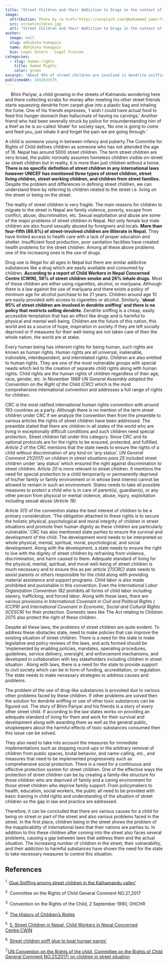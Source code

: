 ```yaml
---
title: "Street Children and their Addiction to Drugs in the context of Human Rights "
image:
  attribution: Photo by <a href="https://unsplash.com/@mohammad_samir?utm_source=unsplash&utm_medium=referral&utm_content=creditCopyText">mohammad samir</a> on <a href="https://unsplash.com/photos/vaXqT9L7LwY?utm_source=unsplash&utm_medium=referral&utm_content=creditCopyText">Unsplash</a>
  src: streetchildren.jpg
  alt: "Street Children and their Addiction to Drugs in the context of Human Rights"
author:
  image: null
  slug: abhiksha-humagain
  name: Abhiksha Humagain
  bio: Legal Intern · Legal Trainee 
categories:
  - slug: human-rights
    title: Human Rights
    color: green
excerpt: "About 95% of street children are involved in dendrite sniffing’ and there is no policy that restricts selling dendrite.Although there is no mention of the term street children under CRC if we analyze the convention then from the preamble to various articles the rights of street children have been addressed."
publishedAt: 1692633575
---
```


&emsp; Bhim Pariyar, a child growing in the streets of Katmandu wondering here and there collecting scrabs for money after meeting his other street friends starts squeezing dendrite from carpet glue into a plastic bag and inhaling the fume. One of his friends expresses, ‘I wish I could have actual food to feed this hunger stomach than hallucinate of having no carvings.’ Another friend who had been severally struck by police for misunderstanding him of a thief as he is so-called ‘khate’ for society says, ‘No one is going to come and feed you, just inhale it and forget the pain we are going through.’

A child is someone young in between infancy and puberty.The Committe for Rights of Child defines children as someone who has not attended the age of 18. Nepal has around 5000 street children. The term street children are very broad, the public normally assumes homeless children visible on-street as street children but in reality, it is more than just children without a home. **There is no specific definition of street children in any international laws however UNICEF has mentioned three types of street children, street living children, street working children, and children from street families.** Despite the problem and differences in defining street children, we can understand them by referring to children related to the street i.e. living on the street or being on the street.

The reality of street children is very fragile. The main reasons for children to migrate to the street in Nepal are family violence, poverty, escape from conflict, abuse, discrimination, etc. Sexual exploitation and abuse are some of the major problems of street children in Nepal. Not only female but male children are also found sexually abused by foreigners and locals. **More than four-fifth (86.6%) of street-involved children are illiterate in Nepal.** They have limited access to health care with a lack of proper education and shelter. Insufficient food production, poor sanitation facilities have created health problems for the street children. Among all these above problems one of the increasing ones is the use of drugs.

Drug use is illegal for all ages in Nepal but there are similar addictive substances like a drug which are easily available and consumed by children. **According to a report of Child Workers in Nepal Concerned Centre (CWIN), 56% of street children smoke and 26% inhale drugs.** Most of these children are either using cigarettes, alcohol, or marijuana. Although there is a law against the use of marijuana and there exists a policy of minimum age for alcohol purchase to be 21 years. Children around age 10 are easily provided with access to cigarettes or alcohol. Similarly, **‘about 95% of street children are involved in dendrite sniffing’ and there is no policy that restricts selling dendrite.** Dendrite sniffing is a cheap, easily accessible temptation that has an effect like drugs and is harmful to physical and mental well-being. Children are the future of this nation, this world and as a source of hope, inspiration in society if they are left socially deprived or if measures for their well-being are not taken care of then the whole nation, the world are at stake.

Every human being has inherent rights for being human, such rights are known as human rights. Human rights are all universal, inalienable, indivisible, interdependent, and interrelated rights. Children are also entitled to human rights. They are one of the most vulnerable groups with special needs which led to the creation of separate child rights along with human rights. Child rights are the human rights of children regardless of their age, race, gender, etc. In November _1989 UN General Assembly adopted the Convention on the Right of the Child (CRC)_ which is the most comprehensive international convention and addresses a full range of rights for children.

CRC is the most ratified international human rights convention with around 193 countries as a party. Although there is no mention of the term street children under CRC if we analyze the convention then from the preamble to various articles the rights of street children have been addressed. The preamble stated that there are children in all states of the world who are living in exceptionally difficult conditions and such children need special protection, Street children fall under this category. Since CRC and its optional protocols are for the rights to be ensured, protected, and fulfilled. _Article 2_ of the CRC mentions that the state needs to ensure the rights of a child without discrimination of any kind on ‘any status’. _UN General Comment 21(2017) on children in street situations para 25_ included street children under ‘any status’ which ensured the right against discrimination to street children. _Article 20_ is more relevant to street children. It mentions the need for special protection to a child temporarily or permanently deprived of his/her family or family environment or in whose best interest cannot be allowed to remain in such an environment. States needs to take all possible measures to protect a child who is in care of parent(s), guardian(s), or any other person from physical or mental violence, abuse, injury, exploitation including sexual abuse _(Article 19)_

_Article 3(1)_ of the convention states the best interest of children to be a primary consideration. ‘The obligation attached to these rights is to secure the holistic physical, psychological and moral integrity of children in street situations and promote their human dignity as these children are particularly vulnerable.’ CRC has also mentioned state parties to ensure the survival and development of the child. The development word needs to be interpreted as whole physical, mental, spiritual, moral, psychological, and social development. Along with the development, a state needs to ensure the right to live with the dignity of street children by refraining from violence, discrimination, and harm caused to them. Adequate standard of living for the physical, mental, spiritual, and moral well-being of street children is much necessary and to ensure this as per _article 27(CRC)_ state needs to assist parents or others responsible for the child along with providing material assistance and support programs. Child labor is also made prohibited and punishable in this convention. Even the _International Labor Organization Convention 182_ prohibits all forms of child labor including slavery, trafficking, and forced labor. Along with these laws, there are various provisions in _International Covenant in Civil and Political Rights ( ICCPR)_ and _International Covenant in Economic, Social and Cultural Rights (ICESCR)_ for their protection. Domestic laws like The Act relating to Children 2075 also protect the right of these children.

Despite all these laws, the problems of street children are quite evident. To address these obstacles state, need to make policies that can improve the existing situation of street children. There is a need for the state to make legislative and policy reviews of the laws, and acts formed should be ‘implemented by enabling policies, mandates, operating procedures, guidelines, service delivery, oversight, and enforcement mechanisms, and developed in collaboration with key stakeholders including children in street situation . Along with laws, there is a need for the state to provide support to civil society which can be in form of funding, accreditation, or regulation. The state needs to make necessary strategies to address causes and problems.

The problem of the use of drug-like substances is provoked due to various other problems faced by these children. If other problems are solved then the solution for dendrite sniffing or use of other toxic substances can be figured out. The story of Bhim Pariyar and his friends is a story of every other street child. If according to the law states works on providing an adequate standard of living for them and work for their survival and development along with awarding them as well as the general public, shopkeepers about the harmful effects of toxic substances consumed then this issue can be solved.

They also need to take into account the measures for immediate implementations such as stopping round-ups or the arbitrary removal of children from public spaces, brutal behavior, and name-calling, etc., and measures that need to be implemented progressively such as comprehensive social protection. There is a need for a continuous and effective protection system for street children. One of the effective ways the protection of street children can be by creating a family-like structure for those children who are deprived of family and a caring environment for those street children who deprive family support. From policymakers to health, education, social workers, the public all need to be provided with basic training in child rights and understanding of the situation of street children so the gap in law and practice are addressed.

Therefore, it can be concluded that there are various causes for a child for being on street or part of the street and also various problems faced in the street. In the first place, children being in the street shows the problem of the inapplicability of international laws that their nations are parties to. In addition to this these children after coming into the street also faces several problems, causing a gap between laws that address them and the actual situation. The increasing number of children in the street, their vulnerability, and their addiction to harmful substances have shown the need for the state to take necessary measures to control this situation.

## References

<sup>1.</sup> [Glue Sniffing among street children in the Kathamandu valley’](http://www.cwin.org.np/phocadownloadpap/occasional_publications/glue.pdf)

<sup>2.</sup> Committee on the Rights of Child General Comment NO.21,2017

<sup>3.</sup> Convention on the Rights of the Child, 2 September 1990, OHCHR

<sup>4.</sup> [The History of Children’s Rights](https://www.springer.com/cda/content/document/cda_downloaddocument/9783319439181-c2.pdf?SGWID=0-0-45-1604382-p180186271)

<sup>5.</sup> [5. Street Children in Nepal, Child Workers in Nepal Concerned Centre,CWIN](http://www.cwin.org.np/phocadownloadpap/fact_sheets/street%20children.pdf)

<sup>6.</sup> [Street children sniff glue to beat hunger pangs’](https://www.thenewhumanitarian.org/report/74899/nepal-street-children-sniff-glue-beat-hunger-pangs)

<sup>7.</sup>[UN Convention on the Rights of the child, Committee on the Rights of Child General Comment NO.21(2017) on children in street situation](https://www.streetchildren.org/wp-content/uploads/gravity_forms/1-07fc61ac163e50acc82d83eee9ebb5c2/2017/07/General-Comment-No.-21-2017-on-children-in-street-situations.pdf)
